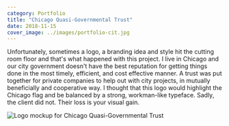 ```yaml
---
category: Portfolio
title: "Chicago Quasi-Governmental Trust"
date: 2018-11-15
cover_image: ../images/portfolio-cit.jpg
---
```


Unfortunately, sometimes a logo, a branding idea and style hit the cutting room floor and that's what happened with this project. I live in Chicago and our city government doesn't have the best reputation for getting things done in the most timely, efficient, and cost effective manner. A trust was put together for private companies to help out with city projects, in mutually beneficially and cooperative way. I thought that this logo would highlight the Chicago flag and be balanced by a strong, workman-like typeface. Sadly, the client did not. Their loss is your visual gain.

![Logo mockup for Chicago Quasi-Governmental Trust ](../images/portfolio-cit.jpg)
